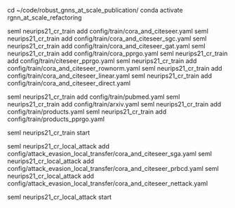 cd ~/code/robust_gnns_at_scale_publication/
conda activate rgnn_at_scale_refactoring




seml neurips21_cr_train add config/train/cora_and_citeseer.yaml
seml neurips21_cr_train add config/train/cora_and_citeseer_sgc.yaml
seml neurips21_cr_train add config/train/cora_and_citeseer_gat.yaml
seml neurips21_cr_train add config/train/cora_pprgo.yaml
seml neurips21_cr_train add config/train/citeseer_pprgo.yaml
seml neurips21_cr_train add config/train/cora_and_citeseer_rownorm.yaml
seml neurips21_cr_train add config/train/cora_and_citeseer_linear.yaml
seml neurips21_cr_train add config/train/cora_and_citeseer_direct.yaml

seml neurips21_cr_train add config/train/pubmed.yaml
seml neurips21_cr_train add config/train/arxiv.yaml
seml neurips21_cr_train add config/train/products.yaml
seml neurips21_cr_train add config/train/products_pprgo.yaml

seml neurips21_cr_train start



seml neurips21_cr_local_attack add config/attack_evasion_local_transfer/cora_and_citeseer_sga.yaml
seml neurips21_cr_local_attack add config/attack_evasion_local_transfer/cora_and_citeseer_prbcd.yaml
seml neurips21_cr_local_attack add config/attack_evasion_local_transfer/cora_and_citeseer_nettack.yaml

seml neurips21_cr_local_attack start